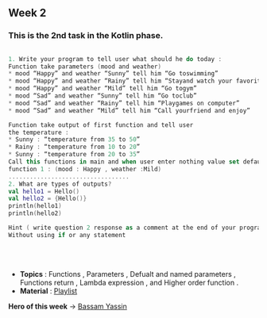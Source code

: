 
## Week 2

### This is the 2nd task in the Kotlin phase.

``` Kotlin Basic Task

1. Write your program to tell user what should he do today :
Function take parameters (mood and weather)
* mood “Happy” and weather “Sunny” tell him “Go toswimming”
* mood “Happy” and weather “Rainy” tell him “Stayand watch your favorite film”
* mood “Happy” and weather “Mild” tell him “Go togym”
* mood “Sad” and weather “Sunny” tell him “Go toclub”
* mood “Sad” and weather “Rainy” tell him “Playgames on computer”
* mood “Sad” and weather “Mild” tell him “Call yourfriend and enjoy”

Function take output of first function and tell user
the temperature :
* Sunny : “temperature from 35 to 50”
* Rainy : “temperature from 10 to 20”
* Sunny : “temperature from 20 to 35”
Call this functions in main and when user enter nothing value set default in 
function 1 : (mood : Happy , weather :Mild)
..................................
2. What are types of outputs?
val hello1 = Hello()
val hello2 = {Hello()}
println(hello1)
println(hello2)

Hint ( write question 2 response as a comment at the end of your program )
Without using if or any statement
```
<br>
</br>

- **Topics** : Functions , Parameters , Defualt and named parameters , Functions return , Lambda expression , 
               and Higher order function .
- **Material** : [Playlist](https://www.youtube.com/watch?v=Lcu-n6yaMKM&list=PLXjbGq0ERjFriC0igmYE9qUwwJfEHGJ8H&index=13)
  
**Hero of this week** -> [Bassam Yassin](https://github.com/Bassam-devAndroid)

